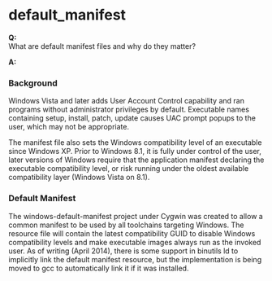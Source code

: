 # default_manifest

**Q:**  
What are default manifest files and why do they matter?

**A:**

### Background

Windows Vista and later adds User Account Control capability and ran
programs without administrator privileges by default. Executable names
containing setup, install, patch, update causes UAC prompt popups to the
user, which may not be appropriate.

The manifest file also sets the Windows compatibility level of an
executable since Windows XP. Prior to Windows 8.1, it is fully under
control of the user, later versions of Windows require that the
application manifest declaring the executable compatibility level, or
risk running under the oldest available compatibility layer (Windows
Vista on 8.1).

### Default Manifest

The windows-default-manifest project under Cygwin was created to allow a
common manifest to be used by all toolchains targeting Windows. The
resource file will contain the latest compatibility GUID to disable
Windows compatibility levels and make executable images always run as
the invoked user. As of writing (April 2014), there is some support in
binutils ld to implicitly link the default manifest resource, but the
implementation is being moved to gcc to automatically link it if it was
installed.
